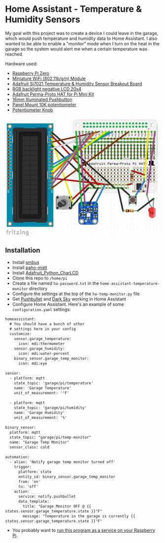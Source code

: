 # Home Assistant - Temperature & Humidity Sensors
My goal with this project was to create a device I could leave in the garage, which would push temperature and humidity data to Home Assistant. I also wanted to be able to enable a "monitor" mode when I turn on the heat in the garage so the system would alert me when a certain temperature was reached.

Hardware used:
* [Raspberry Pi Zero](https://www.adafruit.com/products/2885)
* [Miniature WiFi (802.11b/g/n) Module](https://www.adafruit.com/products/814)
* [Adafruit Si7021 Temperature & Humidity Sensor Breakout Board](https://www.adafruit.com/product/3251)
* [RGB backlight negative LCD 20x4](https://www.adafruit.com/products/498)
* [Adafruit Perma-Proto HAT for Pi Mini Kit](https://www.adafruit.com/products/2310)
* [16mm Illuminated Pushbutton](https://www.adafruit.com/products/1477)
* [Panel Mount 10K potentiometer](https://www.adafruit.com/products/562)
* [Potentiometer Knob](https://www.adafruit.com/products/2048)

![Home Assistant Temperature Monitor Fritzing](./home-assistant-temperature-monitor-fritzing.png?raw=true "Home Assistant Temperature Monitor Fritzing")

## Installation

* Install [smbus](https://pypi.python.org/pypi/smbus-cffi/0.5.1)
* Install [paho-mqtt](https://pypi.python.org/pypi/paho-mqtt)
* Install [Adafruit_Python_CharLCD](https://github.com/adafruit/Adafruit_Python_CharLCD)
* Clone this repo to `/home/pi`
* Create a file named `ha-password.txt` in the `home-assistant-temperature-monitor` directory
* Configure the settings at the top of the `ha-temp-monitor.py` file
* Get [Pushbullet](https://home-assistant.io/components/notify.pushbullet/) and [Dark Sky](https://home-assistant.io/components/sensor.darksky/) working in Home Assistant
* Configure Home Assistant. Here's an example of some `configuration.yaml` settings:

```
homeassistant:
  # You should have a bunch of other
  # settings here in your config
  customize:
    sensor.garage_temperature:
      icon: mdi:thermometer
    sensor.garage_humidity:
      icon: mdi:water-percent
    binary_sensor.garage_temp_monitor:
      icon: mdi:eye

sensor:
  - platform: mqtt
    state_topic: 'garage/pi/temperature'
    name: 'Garage Temperature'
    unit_of_measurement: '°F'

  - platform: mqtt
    state_topic: 'garage/pi/humidity'
    name: 'Garage Humidity'
    unit_of_measurement: '%'

binary_sensor:
  platform: mqtt
  state_topic: "garage/pi/temp-monitor"
  name: "Garage Temp Monitor"
  sensor_class: cold

automation:
  - alias: 'Notify garage temp monitor turned off'
    trigger:
      platform: state
      entity_id: binary_sensor.garage_temp_monitor
      from: 'on'
      to: 'off'
    action:
      service: notify.pushbullet
      data_template:
        title: "Garage Monitor OFF @ {{ states.sensor.garage_temperature.state }}°F"
        message: "Temperature in the garage is currently {{ states.sensor.garage_temperature.state }}°F"
```
* You probably want to [run this program as a service on your Raspberry Pi](http://www.diegoacuna.me/how-to-run-a-script-as-a-service-in-raspberry-pi-raspbian-jessie/).
